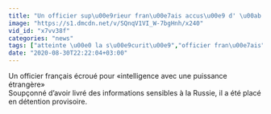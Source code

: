 ```yaml
---
title: "Un officier sup\u00e9rieur fran\u00e7ais accus\u00e9 d' \u00ab atteinte \u00e0 la s\u00e9curit\u00e9 \u00bb, confirme Florence Parly"
image: "https://s1.dmcdn.net/v/SQnqV1VI_W-7bgHnh/x240"
vid_id: "x7vv38f"
categories: "news"
tags: ["atteinte \u00e0 la s\u00e9curit\u00e9","officier fran\u00e7ais","Russie"]
date: "2020-08-30T22:22:04+03:00"
---
```

Un officier français écroué pour «intelligence avec une puissance étrangère»  <br>Soupçonné d’avoir livré des informations sensibles à la Russie, il a été placé en détention provisoire.
